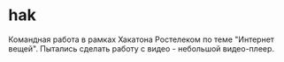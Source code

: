 # hak

Командная работа в рамках Хакатона Ростелеком по теме "Интернет вещей".
Пытались сделать работу с видео - небольшой видео-плеер.
